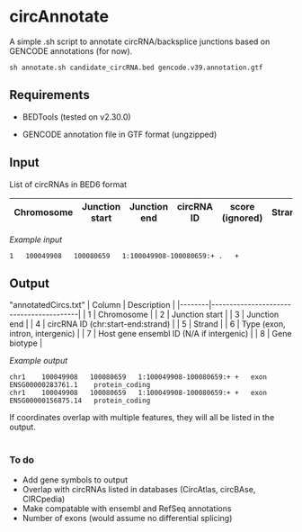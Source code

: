 # circAnnotate
A simple .sh script to annotate circRNA/backsplice junctions based on GENCODE annotations (for now).
<br>

```
sh annotate.sh candidate_circRNA.bed gencode.v39.annotation.gtf
```


## Requirements

-   BEDTools (tested on v2.30.0)

-   GENCODE annotation file in GTF format (ungzipped)  


## Input
List of circRNAs in BED6 format 
<br>

| Chromosome | Junction start | Junction end | circRNA ID | score (ignored) | Strand |
|------------|----------------|--------------|------------|-----------------|--------|


*Example input*
```
1	100049908	100080659	1:100049908-100080659:+	.	+
```


## Output
"annotatedCircs.txt"
| Column | Description                             |
|--------|-----------------------------------------|
| 1      | Chromosome                              |
| 2      | Junction start                          |
| 3      | Junction end                            |
| 4      | circRNA ID (chr:start-end:strand)       |
| 5      | Strand                                  |
| 6      | Type (exon, intron, intergenic)         |
| 7      | Host gene ensembl ID (N/A if intergenic) |
| 8      | Gene biotype                            |


*Example output*
```
chr1	100049908	100080659	1:100049908-100080659:+	+	exon	ENSG00000283761.1	 protein_coding
chr1	100049908	100080659	1:100049908-100080659:+	+	exon	ENSG00000156875.14	 protein_coding
```

If coordinates overlap with multiple features, they will all be listed in the output.
<br>
<br>

### To do
- Add gene symbols to output
- Overlap with circRNAs listed in databases (CircAtlas, circBAse, CIRCpedia)
- Make compatable with ensembl and RefSeq annotations
- Number of exons (would assume no differential splicing)
